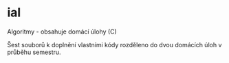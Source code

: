 # ial
Algoritmy - obsahuje domácí úlohy (C)

Šest souborů k doplnění vlastními kódy rozděleno do dvou domácích úloh v průběhu semestru. 
